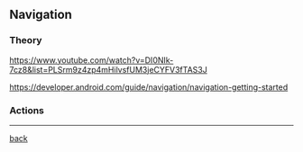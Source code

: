 ## Navigation

### Theory
https://www.youtube.com/watch?v=DI0NIk-7cz8&list=PLSrm9z4zp4mHilvsfUM3jeCYFV3fTAS3J

https://developer.android.com/guide/navigation/navigation-getting-started

### Actions

---

[back](../README.md)
